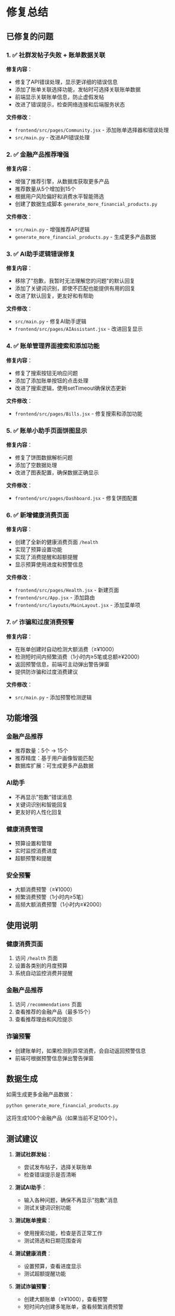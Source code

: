 # 修复总结

## 已修复的问题

### 1. ✅ 社群发帖子失败 + 账单数据关联
**修复内容**：
- 修复了API错误处理，显示更详细的错误信息
- 添加了账单关联选择功能，发帖时可选择关联账单数据
- 前端显示关联账单信息，防止虚假发帖
- 改进了错误提示，检查网络连接和后端服务状态

**文件修改**：
- `frontend/src/pages/Community.jsx` - 添加账单选择器和错误处理
- `src/main.py` - 改进API错误处理

### 2. ✅ 金融产品推荐增强
**修复内容**：
- 增强了推荐引擎，从数据库获取更多产品
- 推荐数量从5个增加到15个
- 根据用户风险偏好和消费水平智能筛选
- 创建了数据生成脚本 `generate_more_financial_products.py`

**文件修改**：
- `src/main.py` - 增强推荐API逻辑
- `generate_more_financial_products.py` - 生成更多产品数据

### 3. ✅ AI助手逻辑错误修复
**修复内容**：
- 移除了"抱歉，我暂时无法理解您的问题"的默认回复
- 添加了关键词识别，即使不匹配也能提供有用的回复
- 改进了默认回复，更友好和有帮助

**文件修改**：
- `src/main.py` - 修复AI助手逻辑
- `frontend/src/pages/AIAssistant.jsx` - 改进回复显示

### 4. ✅ 账单管理界面搜索和添加功能
**修复内容**：
- 修复了搜索按钮无响应问题
- 添加了添加账单按钮的点击处理
- 改进了搜索逻辑，使用setTimeout确保状态更新

**文件修改**：
- `frontend/src/pages/Bills.jsx` - 修复搜索和添加功能

### 5. ✅ 账单小助手页面饼图显示
**修复内容**：
- 修复了饼图数据解析问题
- 添加了空数据处理
- 改进了图表配置，确保数据正确显示

**文件修改**：
- `frontend/src/pages/Dashboard.jsx` - 修复饼图配置

### 6. ✅ 新增健康消费页面
**修复内容**：
- 创建了全新的健康消费页面 `/health`
- 实现了预算设置功能
- 实现了消费提醒和超额提醒
- 显示预算使用进度和预警信息

**文件修改**：
- `frontend/src/pages/Health.jsx` - 新建页面
- `frontend/src/App.jsx` - 添加路由
- `frontend/src/layouts/MainLayout.jsx` - 添加菜单项

### 7. ✅ 诈骗和过度消费预警
**修复内容**：
- 在账单创建时自动检测大额消费（≥¥1000）
- 检测短时间内频繁消费（1小时内≥5笔或总额≥¥2000）
- 返回预警信息，前端可主动弹出警告弹窗
- 提供防诈骗和过度消费建议

**文件修改**：
- `src/main.py` - 添加预警检测逻辑

## 功能增强

### 金融产品推荐
- 推荐数量：5个 → 15个
- 推荐精度：基于用户画像智能匹配
- 数据库扩展：可生成更多产品数据

### AI助手
- 不再显示"抱歉"错误消息
- 关键词识别和智能回复
- 更友好的人性化回复

### 健康消费管理
- 预算设置和管理
- 实时监控消费进度
- 超额预警和提醒

### 安全预警
- 大额消费预警（≥¥1000）
- 频繁消费预警（1小时内≥5笔）
- 高频大额消费预警（1小时内≥¥2000）

## 使用说明

### 健康消费页面
1. 访问 `/health` 页面
2. 设置各类别的月度预算
3. 系统自动监控消费并提醒

### 金融产品推荐
1. 访问 `/recommendations` 页面
2. 查看推荐的金融产品（最多15个）
3. 查看推荐理由和风险提示

### 诈骗预警
- 创建账单时，如果检测到异常消费，会自动返回预警信息
- 前端可根据预警信息弹出警告弹窗

## 数据生成

如需生成更多金融产品数据：
```bash
python generate_more_financial_products.py
```

这将生成100个金融产品（如果当前不足100个）。

## 测试建议

1. **测试社群发帖**：
   - 尝试发布帖子，选择关联账单
   - 检查错误提示是否清晰

2. **测试AI助手**：
   - 输入各种问题，确保不再显示"抱歉"消息
   - 测试关键词识别功能

3. **测试账单搜索**：
   - 使用搜索功能，检查是否正常工作
   - 测试筛选和日期范围查询

4. **测试健康消费**：
   - 设置预算，查看进度显示
   - 测试超额提醒功能

5. **测试诈骗预警**：
   - 创建大额账单（≥¥1000），查看预警
   - 短时间内创建多笔账单，查看频繁消费预警

